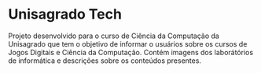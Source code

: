 # Unisagrado Tech

Projeto desenvolvido para o curso de Ciência da Computação da Unisagrado que tem o objetivo de informar o usuários sobre os cursos de Jogos Digitais e Ciência da Computação. Contém imagens dos laborátórios de informática e descrições sobre os conteúdos presentes.
